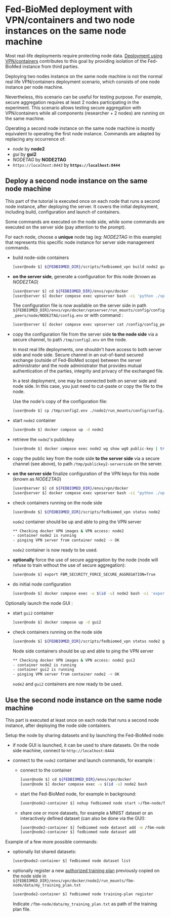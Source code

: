 # Fed-BioMed deployment with VPN/containers and two node instances on the same node machine

Most real-life deployments require protecting node data. [Deployment using VPN/containers](./deployment-vpn.md) contributes to this goal by providing isolation of the Fed-BioMed instance from third parties.

Deploying two nodes instance on the same node machine is not the normal real life VPN/containers deployment scenario, which consists of one node instance per node machine.

Nevertheless, this scenario can be useful for testing purpose. For example, secure aggregation requires at least 2 nodes participating in the experiment. This scenario allows testing secure aggregation with VPN/containers while all components (researcher + 2 nodes) are running on the same machine.

Operating a second node instance on the same node machine is mostly equivalent to operating the first node instance. Commands are adapted by replacing any occurrence of:

- *node* by **node2**
- *gui* by **gui2**
- *NODETAG* by **NODE2TAG**
- *`https://localhost:8443`* by **`https://localhost:8444`**


## Deploy a second node instance on the same node machine

This part of the tutorial is executed once on each node that runs a second node instance, after deploying the server.
It covers the initial deployment, including build, configuration and launch of containers.

Some commands are executed on the node side, while some commands are executed on the server side (pay attention to the prompt).

For each node, choose a **unique** node tag (eg: *NODE2TAG* in this example) that represents this specific node instance for server side management commands.

* build node-side containers

    ```bash
    [user@node $] ${FEDBIOMED_DIR}/scripts/fedbiomed_vpn build node2 gui2
    ```

* **on the server side**, generate a configuration for this node (known as *NODE2TAG*)

    ```bash
    [user@server $] cd ${FEDBIOMED_DIR}/envs/vpn/docker
    [user@server $] docker compose exec vpnserver bash -ci 'python ./vpn/bin/configure_peer.py genconf node NODE2TAG'
    ```

    The configuration file is now available on the server side in path `${FEDBIOMED_DIR}/envs/vpn/docker/vpnserver/run_mounts/config/config_peers/node/NODE2TAG/config.env` or with command :

    ```bash
    [user@server $] docker compose exec vpnserver cat /config/config_peers/node/NODE2TAG/config.env
    ```

* copy the configuration file from the server side **to the node side** via a secure channel, to path `/tmp/config2.env` on the node.

    In most real life deployments, one shouldn't have access to both server side and node side. Secure channel in an out-of-band secured exchange (outside of Fed-BioMed scope) between the server administrator and the node administrator that provides mutual authentication of the parties, integrity and privacy of the exchanged file.

    In a test deployment, one may be connected both on server side and node side. In this case, you just need to cut-paste or copy the file to the node.

    Use the node's copy of the configuration file:

    ```bash
    [user@node $] cp /tmp/config2.env ./node2/run_mounts/config/config.env
    ```

* start `node2` container

    ```bash
    [user@node $] docker compose up -d node2
    ```

* retrieve the `node2`'s publickey

    ```bash
    [user@node $] docker compose exec node2 wg show wg0 public-key | tr -d '\r' >/tmp/publickey2-nodeside
    ```

* copy the public key from the node side **to the server side** via a secure channel (see above), to path `/tmp/publickey2-serverside` on the server.

* **on the server side** finalize configuration of the VPN keys for this node (known as *NODE2TAG*)

    ```bash
    [user@server $] cd ${FEDBIOMED_DIR}/envs/vpn/docker
    [user@server $] docker compose exec vpnserver bash -ci "python ./vpn/bin/configure_peer.py add node NODE2TAG $(cat /tmp/publickey2-serverside)"
    ```

* check containers running on the node side

    ```bash
    [user@node $] ${FEDBIOMED_DIR}/scripts/fedbiomed_vpn status node2
    ```

    `node2` container should be up and able to ping the VPN server

    ```bash
    ** Checking docker VPN images & VPN access: node2
    - container node2 is running
    - pinging VPN server from container node2 -> OK
    ```

    `node2` container is now ready to be used.

* **optionally** force the use of secure aggregation by the node (node will refuse to train without the use of secure aggregation):

    ```bash
    [user@node $] export FBM_SECURITY_FORCE_SECURE_AGGREGATION=True
    ```

* do initial node configuration

    ```bash
    [user@node $] docker compose exec -u $(id -u) node2 bash -ci 'export FBM_SECURITY_FORCE_SECURE_AGGREGATION='${FBM_SECURITY_FORCE_SECURE_AGGREGATION}' && export FBM_RESEARCHER_IP=10.222.0.2 && export FBM_RESEARCHER_PORT=50051 && FBM_SECURITY_TRAINING_PLAN_APPROVAL=True FBM_SECURITY_ALLOW_DEFAULT_TRAINING_PLANS=True fedbiomed component create --component NODE --path /fbm-node --exist-ok'
    ```

Optionally launch the node GUI :

* start `gui2` container

    ```bash
    [user@node $] docker compose up -d gui2
    ```

* check containers running on the node side

    ```bash
    [user@node $] ${FEDBIOMED_DIR}/scripts/fedbiomed_vpn status node2 gui2
    ```

    Node side containers should be up and able to ping the VPN server

    ```bash
    ** Checking docker VPN images & VPN access: node2 gui2
    - container node2 is running
    - container gui2 is running
    - pinging VPN server from container node2 -> OK
    ```

    `node2` and `gui2` containers are now ready to be used.


## Use the second node instance on the same node machine

This part is executed at least once on each node that runs a second node instance, after deploying the node side containers.

Setup the node by sharing datasets and by launching the Fed-BioMed node:

* if node GUI is launched, it can be used to share datasets. On the node side machine, connect to `http://localhost:8444`

* connect to the `node2` container and launch commands, for example :

    * connect to the container

        ```bash
        [user@node $] cd ${FEDBIOMED_DIR}/envs/vpn/docker
        [user@node $] docker compose exec -u $(id -u) node2 bash
        ```

    * start the Fed-BioMed node, for example in background:

        ```bash
        [user@node2-container $] nohup fedbiomed node start >/fbm-node/fedbiomed_node.out &
        ```

    * share one or more datasets, for example a MNIST dataset or an interactively defined dataset (can also be done via the GUI):

        ```bash
        [user@node2-container $] fedbiomed node dataset add -m /fbm-node/data
        [user@node2-container $] fedbiomed node dataset add
        ```

Example of a few more possible commands:

* optionally list shared datasets:

    ```bash
    [user@node2-container $] fedbiomed node dataset list
    ```

* optionally register a new [authorized training plan](../../tutorials/security/training-with-approved-training-plans.ipynb) previously copied on the node side in `${FEDBIOMED_DIR}/envs/vpn/docker/node2/run_mounts/fbm-node/data/my_training_plan.txt`

    ```bash
    [user@node2-container $] fedbiomed node training-plan register
    ```
    Indicate `/fbm-node/data/my_training_plan.txt` as path of the training plan file.
